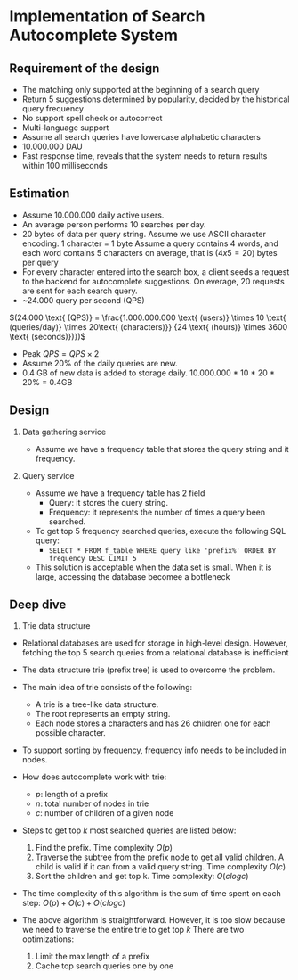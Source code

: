 # Implementation of Search Autocomplete System

## Requirement of the design

- The matching only supported at the beginning of a search query
- Return 5 suggestions determined by popularity, decided by the historical query frequency
- No support spell check or autocorrect
- Multi-language support
- Assume all search queries have lowercase alphabetic characters
- 10.000.000 DAU
- Fast response time, reveals that the system needs to return results within 100 milliseconds

## Estimation

- Assume 10.000.000 daily active users.
- An average person performs 10 searches per day.
- 20 bytes of data per query string. 
Assume we use ASCII character encoding. 1 character = 1 byte
Assume a query contains 4 words, and each word contains 5 characters on average, that is $(4x5=20)$ bytes per query
- For every character entered into the search box, a client seeds a request to the backend for autocomplete suggestions.
On everage, 20 requests are sent for each search query.
- ~24.000 query per second (QPS) 

$(24.000 \text{ (QPS)} = \frac{1.000.000.000 \text{ (users)} \times 10 \text{ (queries/day)} \times 20\text{ (characters)}} {24 \text{ (hours)} \times 3600 \text{ (seconds)})})$

- Peak $QPS = QPS \times 2$
- Assume 20% of the daily queries are new.
- 0.4 GB of new data is added to storage daily. 10.000.000 * 10 * 20 * 20% = 0.4GB

## Design

1. Data gathering service
    - Assume we have a frequency table that stores the query string and ít frequency.

2. Query service
    - Assume we have a frequency table has 2 field
      - Query: it stores the query string.
      - Frequency: it represents the number of times a query been searched.
    - To get top 5 frequency searched queries, execute the following SQL query:
      - `SELECT * FROM f_table WHERE query like 'prefix%' ORDER BY frequency DESC LIMIT 5`
    - This solution is acceptable when the data set is small. When it is large, accessing the database becomee
   a bottleneck

## Deep dive

1. Trie data structure
- Relational databases are used for storage in high-level design. 
However, fetching the top 5 search queries from a relational database is inefficient
- The data structure trie (prefix tree) is used to overcome the problem. 
- The main idea of trie consists of the following:
  - A trie is a tree-like data structure.
  - The root represents an empty string.
  - Each node stores a characters and has 26 children one for each possible character.

- To support sorting by frequency, frequency info needs to be included in nodes. 
- How does autocomplete work with trie:
  - $p$: length of a prefix
  - $n$: total number of nodes in trie
  - $c$: number of children of a given node

- Steps to get top $k$ most searched queries are listed below:
  1. Find the prefix. Time complexity $O(p)$
  2. Traverse the subtree from the prefix node to get all valid children. 
  A child is valid if it can from a valid query string. Time complexity $O(c)$
  3. Sort the children and get top k. Time complexity: $O(clogc)$
- The time complexity of this algorithm is the sum of time spent on each step: $O(p) + O(c) + O(clogc)$
- The above algorithm is straightforward. However, it is too slow because we need to traverse the entire trie to get top $k$
There are two optimizations:
  1. Limit the max length of a prefix
  2. Cache top search queries one by one



